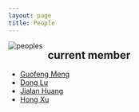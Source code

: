 ```yaml
---
layout: page
title: People
---
```


<img src="/img/big-imgs/Arizona_2017a.jpg"
     alt="peoples"
     style="float: left; margin-right: 10px;" />
## current member
* [Guofeng Meng](meng) 
* [Dong Lu](lu) 
* [Jialan Huang](huang) 
* [Hong Xu](xu) 